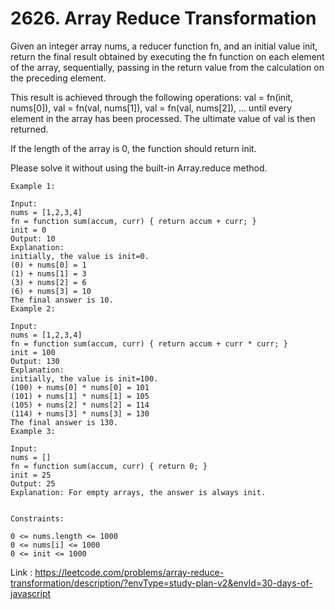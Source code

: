 
# 2626. Array Reduce Transformation

Given an integer array nums, a reducer function fn, and an initial value init, return the final result obtained by executing the fn function on each element of the array, sequentially, passing in the return value from the calculation on the preceding element.

This result is achieved through the following operations: val = fn(init, nums[0]), val = fn(val, nums[1]), val = fn(val, nums[2]), ... until every element in the array has been processed. The ultimate value of val is then returned.

If the length of the array is 0, the function should return init.

Please solve it without using the built-in Array.reduce method.

 
```
Example 1:

Input: 
nums = [1,2,3,4]
fn = function sum(accum, curr) { return accum + curr; }
init = 0
Output: 10
Explanation:
initially, the value is init=0.
(0) + nums[0] = 1
(1) + nums[1] = 3
(3) + nums[2] = 6
(6) + nums[3] = 10
The final answer is 10.
Example 2:

Input: 
nums = [1,2,3,4]
fn = function sum(accum, curr) { return accum + curr * curr; }
init = 100
Output: 130
Explanation:
initially, the value is init=100.
(100) + nums[0] * nums[0] = 101
(101) + nums[1] * nums[1] = 105
(105) + nums[2] * nums[2] = 114
(114) + nums[3] * nums[3] = 130
The final answer is 130.
Example 3:

Input: 
nums = []
fn = function sum(accum, curr) { return 0; }
init = 25
Output: 25
Explanation: For empty arrays, the answer is always init.


Constraints:

0 <= nums.length <= 1000
0 <= nums[i] <= 1000
0 <= init <= 1000
```





Link : 
https://leetcode.com/problems/array-reduce-transformation/description/?envType=study-plan-v2&envId=30-days-of-javascript
